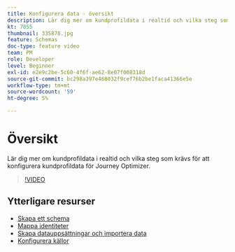 ```yaml
---
title: Konfigurera data - översikt
description: Lär dig mer om kundprofildata i realtid och vilka steg som krävs för att konfigurera kundprofildata för Journey Optimizer.
kt: 7855
thumbnail: 335878.jpg
feature: Schemas
doc-type: feature video
team: PM
role: Developer
level: Beginner
exl-id: e2e9c2be-5c60-4f6f-ae62-8e07f008318d
source-git-commit: bc298a397e468032f9cef76b2be1faca41366e5e
workflow-type: tm+mt
source-wordcount: '59'
ht-degree: 5%

---
```


# Översikt

Lär dig mer om kundprofildata i realtid och vilka steg som krävs för att konfigurera kundprofildata för Journey Optimizer.

>[!VIDEO](https://video.tv.adobe.com/v/335878?quality=12)

## Ytterligare resurser

* [Skapa ett schema](/help/set-up-data/create-schema.md)
* [Mappa identiteter](/help/set-up-data/map-identities.md)
* [Skapa datauppsättningar och importera data](/help/set-up-data/create-datasets-and-ingest-data.md)
* [Konfigurera källor](/help/set-up-data/configure-source-connectors.md)
